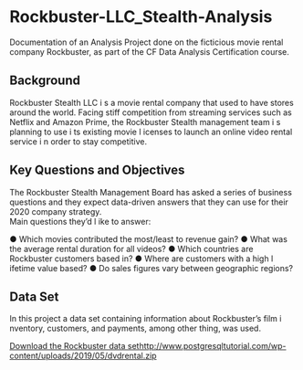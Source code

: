 # Rockbuster-LLC_Stealth-Analysis
Documentation of an Analysis Project done on the ficticious movie rental company Rockbuster, as part of the CF Data Analysis Certification course.

## Background
Rockbuster Stealth LLC i s a movie rental company that used to have stores around the
world. Facing stiff competition from streaming services such as Netflix and Amazon Prime,
the Rockbuster Stealth management team i s planning to use i ts existing movie l icenses to
launch an online video rental service i n order to stay competitive.

## Key Questions and Objectives
The Rockbuster Stealth Management Board has asked a series of business questions and
they expect data-driven answers that they can use for their 2020 company strategy.  
Main questions they’d l ike to answer:

  ● Which movies contributed the most/least to revenue gain?
  ● What was the average rental duration for all videos?
  ● Which countries are Rockbuster customers based in?
  ● Where are customers with a high l ifetime value based?
  ● Do sales figures vary between geographic regions?

## Data Set
In this project a data set containing information about Rockbuster’s
film i nventory, customers, and payments, among other thing, was used. 

[Download the Rockbuster data set](http://www.postgresqltutorial.com/wp-content/uploads/2019/05/dvdrental.zip)http://www.postgresqltutorial.com/wp-content/uploads/2019/05/dvdrental.zip

